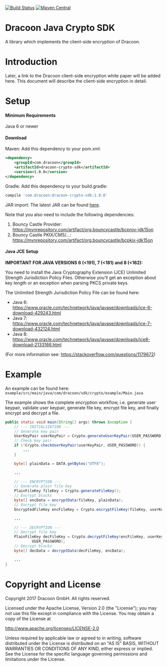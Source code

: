 [![Build Status](https://travis-ci.org/dracoon/dracoon-java-crypto-sdk.svg?branch=master)](https://travis-ci.org/dracoon/)
[![Maven Central](https://maven-badges.herokuapp.com/maven-central/com.dracoon/dracoon-crypto-sdk/badge.svg)](https://maven-badges.herokuapp.com/maven-central/com.dracoon/dracoon-crypto-sdk)
# Dracoon Java Crypto SDK

A library which implements the client-side encryption of Dracoon.

# Introduction

Later, a link to the Dracoon client-side encryption white paper will be added here. This document
will describe the client-side encryption in detail. 

# Setup

#### Minimum Requirements

Java 6 or newer

#### Download

Maven: Add this dependency to your pom.xml:
```xml
<dependency>
    <groupId>com.dracoon</groupId>
    <artifactId>dracoon-crypto-sdk</artifactId>
    <version>1.0.0</version>
</dependency>
```

Gradle: Add this dependency to your build.gradle:
```groovy
compile 'com.dracoon:dracoon-crypto-sdk:1.0.0'
```

JAR import: The latest JAR can be found [here](https://github.com/dracoon/sdk-crypto-java/releases).

Note that you also need to include the following dependencies:
1. Bouncy Castle Provider: https://mvnrepository.com/artifact/org.bouncycastle/bcprov-jdk15on
2. Bouncy Castle PKIX/CMS/...: https://mvnrepository.com/artifact/org.bouncycastle/bcpkix-jdk15on

#### Java JCE Setup

**IMPORTANT FOR JAVA VERSIONS 6 (<191), 7 (<181) and 8 (<162):**

You need to install the Java Cryptography Extension (JCE) Unlimited Strength Jurisdiction Policy
Files. Otherwise you'll get an exception about key length or an exception when parsing PKCS private
keys.

The Unlimited Strength Jurisdiction Policy File can be found here:
- Java 6: https://www.oracle.com/technetwork/java/javase/downloads/jce-6-download-429243.html
- Java 7: https://www.oracle.com/technetwork/java/javase/downloads/jce-7-download-432124.html
- Java 8: https://www.oracle.com/technetwork/java/javase/downloads/jce8-download-2133166.html

(For more information see: https://stackoverflow.com/questions/1179672)

# Example

An example can be found here: `example/src/main/java/com/dracoon/sdk/crypto/example/Main.java`

The example shows the complete encryption workflow, i.e. generate user keypair, validate user
keypair, generate file key, encrypt file key, and finally encrypt and decrypt a file.

```java
public static void main(String[] args) throws Exception {
    // --- INITIALIZATION ---
    // Generate key pair
    UserKeyPair userKeyPair = Crypto.generateUserKeyPair(USER_PASSWORD);
    // Check key pair
    if (!Crypto.checkUserKeyPair(userKeyPair, USER_PASSWORD)) {
        ...
    }

    byte[] plainData = DATA.getBytes("UTF8");

    ...

    // --- ENCRYPTION ---
    // Generate plain file key
    PlainFileKey fileKey = Crypto.generateFileKey();
    // Encrypt blocks
    byte[] encData = encryptData(fileKey, plainData);
    // Encrypt file key
    EncryptedFileKey encFileKey = Crypto.encryptFileKey(fileKey, userKeyPair.getUserPublicKey());

    ...

    // --- DECRYPTION ---
    // Decrypt file key
    PlainFileKey decFileKey = Crypto.decryptFileKey(encFileKey, userKeyPair.getUserPrivateKey(),
            USER_PASSWORD);
    // Decrypt blocks
    byte[] decData = decryptData(decFileKey, encData);

    ...
}
```

# Copyright and License

Copyright 2017 Dracoon GmbH. All rights reserved.

Licensed under the Apache License, Version 2.0 (the "License"); you may not use this file except in
compliance with the License. You may obtain a copy of the License at

http://www.apache.org/licenses/LICENSE-2.0

Unless required by applicable law or agreed to in writing, software distributed under the License is
distributed on an "AS IS" BASIS, WITHOUT WARRANTIES OR CONDITIONS OF ANY KIND, either express or
implied. See the License for the specific language governing permissions and limitations under the
License.